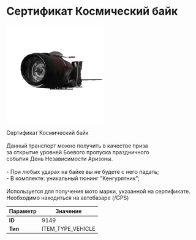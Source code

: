 # Сертификат Космический байк

![Item Image](../img/9149.webp?raw=true)

Сертификат Космический байк<br><br>Данный транспорт можно получить в качестве приза<br>за открытие уровней Боевого пропуска праздничного<br>события День Независимости Аризоны.<br><br>- При любых ударах на байке вы не будете с него падать;<br>- В комплекте: уникальный тюнинг "Кенгурятник";<br><br>Используется для получения мото марки, указанной на сертификате.<br>Необходимо находиться на автобазаре (/GPS)


| Параметр | Значение |
|----------|----------|
| **ID** | 9149 |
| **Тип** | ITEM_TYPE_VEHICLE |

